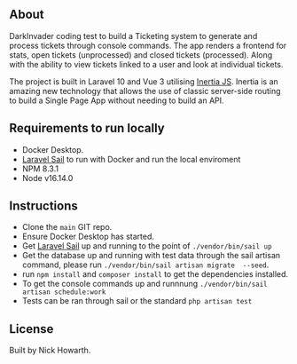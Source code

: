 ## About

DarkInvader coding test to build a Ticketing system to generate and process tickets through console commands.
The app renders a frontend for stats, open tickets (unprocessed) and closed tickets (processed). Along with the ability to view tickets linked to a user and look at individual tickets.

The project is built in Laravel 10 and Vue 3 utilising [Inertia JS](https://inertiajs.com/).
Inertia is an amazing new technology that allows the use of classic server-side routing to build a Single Page App without needing to build an API.

## Requirements to run locally

- Docker Desktop.
- [Laravel Sail](https://laravel.com/docs/9.x/sail#installation) to run with Docker and run the local enviroment
- NPM 8.3.1
- Node v16.14.0

## Instructions
- Clone the `main` GIT repo.
- Ensure Docker Desktop has started.
- Get [Laravel Sail](https://laravel.com/docs/9.x/sail#installation) up and running to the point of `./vendor/bin/sail up`
- Get the database up and running with test data through the sail artisan command, please run `./vendor/bin/sail artisan migrate  --seed`.
- run `npm install` and `composer install` to get the dependencies installed.
- To get the console commands up and runnnung `./vendor/bin/sail artisan schedule:work`
- Tests can be ran through sail or the standard `php artisan test`

## License

Built by Nick Howarth.
